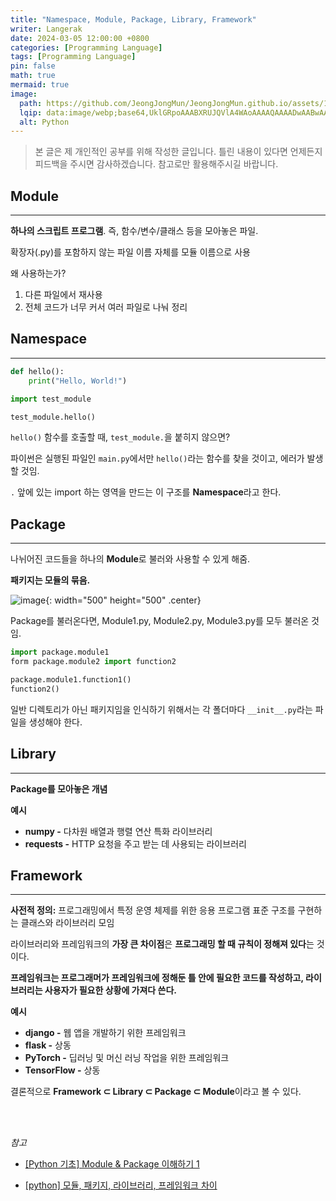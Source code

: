 ```yaml
---
title: "Namespace, Module, Package, Library, Framework"
writer: Langerak
date: 2024-03-05 12:00:00 +0800
categories: [Programming Language]
tags: [Programming Language]
pin: false
math: true
mermaid: true
image:
  path: https://github.com/JeongJongMun/JeongJongMun.github.io/assets/101979073/8345af70-efa8-4ae7-add5-51d6e6a7d1dd
  lqip: data:image/webp;base64,UklGRpoAAABXRUJQVlA4WAoAAAAQAAAADwAABwAAQUxQSDIAAAARL0AmbZurmr57yyIiqE8oiG0bejIYEQTgqiDA9vqnsUSI6H+oAERp2HZ65qP/VIAWAFZQOCBCAAAA8AEAnQEqEAAIAAVAfCWkAALp8sF8rgRgAP7o9FDvMCkMde9PK7euH5M1m6VWoDXf2FkP3BqV0ZYbO6NA/VFIAAAA
  alt: Python
---
```


> 본 글은 제 개인적인 공부를 위해 작성한 글입니다. 틀린 내용이 있다면 언제든지 피드백을 주시면 감사하겠습니다. 참고로만 활용해주시길 바랍니다.


## **Module**

---

**하나의 스크립트 프로그램**. 즉, 함수/변수/클래스 등을 모아놓은 파일.

확장자(.py)를 포함하지 않는 파일 이름 자체를 모듈 이름으로 사용

왜 사용하는가?

1. 다른 파일에서 재사용
2. 전체 코드가 너무 커서 여러 파일로 나눠 정리

## **Namespace**

---

```python
def hello():
	print("Hello, World!")
```

```python
import test_module

test_module.hello()
```

`hello()` 함수를 호출할 때, `test_module.`을 붙히지 않으면?

파이썬은 실행된 파일인 `main.py`에서만 `hello()`라는 함수를 찾을 것이고, 에러가 발생할 것임.

`.` 앞에 있는 import 하는 영역을 만드는 이 구조를 **Namespace**라고 한다. 

## **Package**

---

나뉘어진 코드들을 하나의 **Module**로 불러와 사용할 수 있게 해줌.

**패키지는 모듈의 묶음.**

![image](https://github.com/JeongJongMun/JeongJongMun.github.io/assets/101979073/f50b9c98-0608-4944-b089-b6a1001c90da){: width="500" height="500" .center}

Package를 불러온다면, Module1.py, Module2.py, Module3.py를 모두 불러온 것임.

```python
import package.module1
form package.module2 import function2

package.module1.function1()
function2()
```

일반 디렉토리가 아닌 패키지임을 인식하기 위해서는 각 폴더마다 `__init__.py`라는 파일을 생성해야 한다.

## **Library**

---

**Package를 모아놓은 개념**

**예시**

- **numpy -** 다차원 배열과 행렬 연산 특화 라이브러리
- **requests -** HTTP 요청을 주고 받는 데 사용되는 라이브러리

## **Framework**

---

**사전적 정의:** 프로그래밍에서 특정 운영 체제를 위한 응용 프로그램 표준 구조를 구현하는 클래스와 라이브러리 모임

라이브러리와 프레임워크의 **가장 큰 차이점**은 **프로그래밍 할 때 규칙이 정해져 있다**는 것이다.

**프레임워크는 프로그래머가 프레임워크에 정해둔 틀 안에 필요한 코드를 작성하고, 라이브러리는 사용자가 필요한 상황에 가져다 쓴다.**

**예시**

- **django -** 웹 앱을 개발하기 위한 프레임워크
- **flask -** 상동
- **PyTorch -** 딥러닝 및 머신 러닝 작업을 위한 프레임워크
- **TensorFlow -** 상동

결론적으로 **Framework $\subset$ Library $\subset$ Package $\subset$ Module**이라고 볼 수 있다.

<br/> <br/>

*참고*

- [[Python 기초] Module & Package 이해하기 1](https://livetodaykono.tistory.com/20)

- [[python] 모듈, 패키지, 라이브러리, 프레임워크 차이](https://etloveguitar.tistory.com/138)
